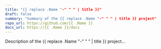 ```yaml
---
title: "{{ replace .Name "-" " " | title }}"
draft: false
summary: "Summary of the {{ replace .Name "-" " " | title }} project"
repo_url: https://github.com/{{ .Name }}
docs_url: https://{{ .Name }}/docs
---
```


Description of the {{ replace .Name "-" " " | title }} project...
